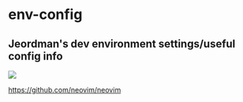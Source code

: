 # env-config


## Jeordman's dev environment settings/useful config info

![](https://media.giphy.com/media/v1.Y2lkPTc5MGI3NjExdjJuZzJicTU1a2VqaGJmMmFlMjl1Y3J1cTFzcGM5N3NpaXA1ejUwcCZlcD12MV9pbnRlcm5hbF9naWZfYnlfaWQmY3Q9Zw/ZmoPsxQxTzobbnnYQq/giphy.gif)

https://github.com/neovim/neovim
